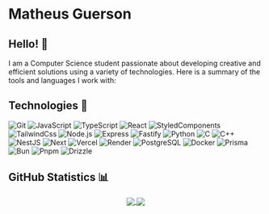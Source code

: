 # Matheus Guerson

## Hello! 👋

I am a Computer Science student passionate about developing creative and efficient solutions using a variety of technologies. Here is a summary of the tools and languages I work with:

## Technologies 🔧

![Git](https://img.shields.io/badge/-Git-black?style=flat-square&logo=git)
![JavaScript](https://img.shields.io/badge/-JavaScript-black?style=flat-square&logo=javascript)
![TypeScript](https://img.shields.io/badge/-TypeScript-black?style=flat-square&logo=typescript)
![React](https://img.shields.io/badge/-React-black?style=flat-square&logo=react)
![StyledComponents](https://img.shields.io/badge/-StyledComponents-black?style=flat-square&logo=styledcomponents)
![TailwindCss](https://img.shields.io/badge/-TailwindCss-black?style=flat-square&logo=tailwindcss)
![Node.js](https://img.shields.io/badge/-Node.js-black?style=flat-square&logo=node.js)
![Express](https://img.shields.io/badge/-Express-black?style=flat-square&logo=express)
![Fastify](https://img.shields.io/badge/-Fastify-black?style=flat-square&logo=fastify)
![Python](https://img.shields.io/badge/-Python-black?style=flat-square&logo=python)
![C](https://img.shields.io/badge/-C-black?style=flat-square&logo=c)
![C++](https://img.shields.io/badge/-C++-black?style=flat-square&logo=cplusplus)
![NestJS](https://img.shields.io/badge/-NestJS-black?style=flat-square&logo=NestJS)
![Next](https://img.shields.io/badge/-Next-black?style=flat-square&logo=Next.js)
![Vercel](https://img.shields.io/badge/-Vercel-black?style=flat-square&logo=Vercel)
![Render](https://img.shields.io/badge/-Render-black?style=flat-square&logo=Render)
![PostgreSQL](https://img.shields.io/badge/-PostgreSQL-black?style=flat-square&logo=PostgreSQL)
![Docker](https://img.shields.io/badge/-Docker-black?style=flat-square&logo=Docker)
![Prisma](https://img.shields.io/badge/-Prisma-black?style=flat-square&logo=Prisma)
![Bun](https://img.shields.io/badge/-Bun-black?style=flat-square&logo=Bun)
![Pnpm](https://img.shields.io/badge/-pnpm-black?style=flat-square&logo=pnpm)
![Drizzle](https://img.shields.io/badge/-drizzle-black?style=flat-square&logo=drizzle)

## GitHub Statistics 📊

<p align="center">
  <a href="https://github.com/mtguerson">
    <img align="center" src="https://github-readme-stats.vercel.app/api?username=mtguerson&show_icons=true&theme=highcontrast" />
  </a>
  <a href="https://github.com/mtguerson">
    <img align="center" src="https://github-readme-streak-stats.herokuapp.com/?user=mtguerson&theme=highcontrast" />
  </a>
</p>
